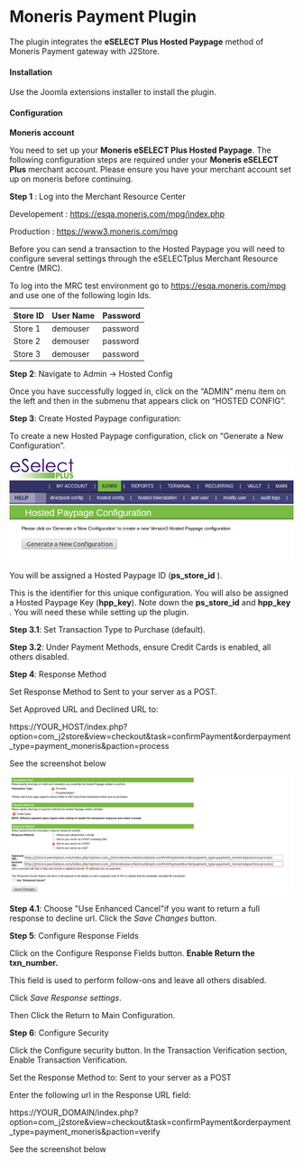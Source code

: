 # Moneris Payment Plugin

The plugin integrates the **eSELECT Plus Hosted Paypage** method of Moneris Payment gateway with J2Store.

#### Installation
Use the Joomla extensions installer to install the plugin.

#### Configuration
**Moneris account**

You need to set up your **Moneris eSELECT Plus Hosted Paypage**.
The following configuration steps are required under your **Moneris eSELECT Plus** merchant account. Please ensure you have your merchant account set up on moneris before continuing.

**Step 1** : Log into the Merchant Resource Center

Developement : https://esqa.moneris.com/mpg/index.php

Production : https://www3.moneris.com/mpg

Before you can send a transaction to the Hosted Paypage you will need to configure several settings through the eSELECTplus Merchant Resource Centre (MRC).

To log into the MRC test environment go to https://esqa.moneris.com/mpg and use one of the following login Ids.

| Store ID | User Name | Password |
| -- | -- | -- |
| Store 1 | demouser | password |
| Store 2 | demouser | password |
| Store 3 | demouser | password |

**Step 2**: Navigate to Admin -> Hosted Config

Once you have successfully logged in, click on the “ADMIN” menu item on the left and then in the submenu that appears click on “HOSTED CONFIG”.

**Step 3**: Create Hosted Paypage configuration:

To create a new Hosted Paypage configuration, click on “Generate a New Configuration”.

![Eselect Plus](eselectplus.png)

You will be assigned a Hosted Paypage ID (**ps_store_id** ). 

This is the identifier for this unique configuration. You will also be assigned a Hosted Paypage Key (**hpp_key**). Note down the **ps_store_id** and **hpp_key** . You will need these while setting up the plugin.

**Step 3.1**: Set Transaction Type to Purchase (default).

**Step 3.2**: Under Payment Methods, ensure Credit Cards is enabled, all others disabled.

**Step 4**: Response Method

Set Response Method to Sent to your server as a POST.

Set Approved URL and Declined URL to:

https://YOUR_HOST/index.php?option=com_j2store&view=checkout&task=confirmPayment&orderpayment_type=payment_moneris&paction=process

See the screenshot below

![Response Method](response_method.png)

**Step 4.1**: Choose "Use Enhanced Cancel"if you want to return a full response to decline url. Click the *Save Changes* button.

**Step 5**: Configure Response Fields

Click on the Configure Response Fields button.
**Enable Return the txn_number.** 

This field is used to perform follow-ons and leave all others disabled.

Click *Save Response settings*.

Then Click the Return to Main Configuration.

**Step 6**: Configure Security

Click the Configure security button. In the Transaction Verification section, Enable Transaction Verification.

Set the Response Method to: Sent to your server as a POST

Enter the following url in the Response URL field:

https://YOUR_DOMAIN/index.php?option=com_j2store&view=checkout&task=confirmPayment&orderpayment_type=payment_moneris&paction=verify

See the screenshot below